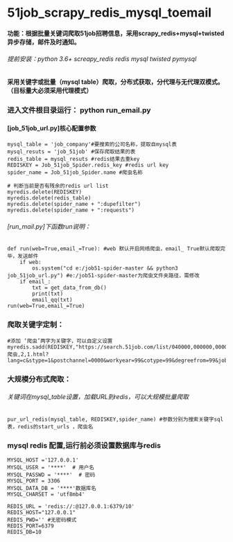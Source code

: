 # 51job_scrapy_redis_mysql_toemail
#### 功能：根据批量关键词爬取51job招聘信息，采用scrapy_redis+mysql+twisted异步存储，邮件及时通知。

###### 提前安装：python 3.6+ screapy_redis redis mysql twisted pymysql


#### 采用关键字或批量（mysql table）爬取，分布式获取，分代理与无代理双模式。（目标量大必须采用代理模式）

### 进入文件根目录运行： python run_email.py


#### [job_51job_url.py]核心配置参数
```
mysql_table = 'job_company'#要搜索的公司名称，提取自mysql表
mysql_resuts = 'job_51job' #保存爬取结果的表
redis_table = mysql_resuts #redis结果去重key
REDISKEY = Job_51job_Spider.redis_key #redis url key
spider_name = Job_51job_Spider.name #爬虫名称

# 判断当前是否有残余的redis url list
myredis.delete(REDISKEY)
myredis.delete(redis_table)
myredis.delete(spider_name + ":dupefilter")
myredis.delete(spider_name + ":requests")

```
###### [run_mail.py]下函数run说明：
```
def run(web=True,email_=True): #web 默认开启网络爬虫，email_ True默认爬取完毕，发送邮件
    if web:
        os.system("cd e:/job51-spider-master && python3 job_51job_url.py") #e:/job51-spider-master为爬虫文件夹路径，需修改
    if email_:
        txt = get_data_from_db()
        print(txt)
        email_qq(txt)
run(web=True,email_=True)
```

### 爬取关键字定制：
```
#添加 ‘爬虫’两字为关键字，可以自定义设置
myredis.sadd(REDISKEY,"https://search.51job.com/list/040000,000000,0000,00,0,08,爬虫,2,1.html?lang=c&stype=1&postchannel=0000&workyear=99&cotype=99&degreefrom=99&jobterm=01")
```
### 大规模分布式爬取：
###### 关键词在mysql_table设置，加载URL到redis，可以大规模批量爬取
```
pur_url_redis(mysql_table, REDISKEY,spider_name) #参数分别为搜索关键字sql表，redis的start_urls ，爬虫名
```
### mysql redis 配置,运行前必须设置数据库与redis
```
MYSQL_HOST ='127.0.0.1'
MYSQL_USER = '****'  # 用户名
MYSQL_PASSWD = '****'  # 密码
MYSQL_PORT = 3306 
MYSQL_DATA_DB = '****'数据库名
MYSQL_CHARSET = 'utf8mb4'

REDIS_URL = 'redis://:@127.0.0.1:6379/10'
REDIS_HOST="127.0.0.1"
REDIS_PWD='' #无密码模式
REDIS_PORT=6379
REDIS_DB=10
```
